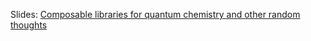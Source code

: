 Slides: [Composable libraries for quantum chemistry and other random thoughts](http://cicero.xyz/v3/remark/0.14.0/github.com/bast/dirac-meeting-2017/master/composable-libraries.md/)
